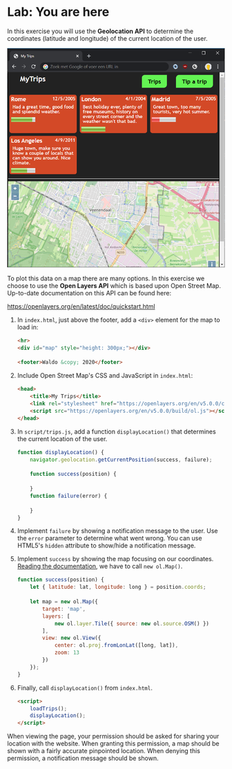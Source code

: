 # Lab: You are here

In this exercise you will use the **Geolocation API** to determine the coordinates (latitude and longitude) of the current location of the user.

![The result of this lab: a map of where the user currently is](lab4-you-are-here.png)

To plot this data on a map there are many options. In this exercise we choose to use the **Open Layers API** which is based upon Open Street Map. Up-to-date documentation on this API can be found here:

https://openlayers.org/en/latest/doc/quickstart.html

1. In `index.html`, just above the footer, add a `<div>` element for the map to load in:
    ```html
    <hr>
    <div id="map" style="height: 300px;"></div>

    <footer>Waldo &copy; 2020</footer>
    ```
1. Include Open Street Map's CSS and JavaScript in `index.html`:
    ```html
    <head>
		<title>My Trips</title>
		<link rel="stylesheet" href="https://openlayers.org/en/v5.0.0/css/ol.css">
		<script src="https://openlayers.org/en/v5.0.0/build/ol.js"></script>
    </head>
    ```
1. In `script/trips.js`, add a function `displayLocation()` that determines the current location of the user.

    ```js
    function displayLocation() {
		navigator.geolocation.getCurrentPosition(success, failure);

		function success(position) {

		}
		function failure(error) {
		
		}
	}
    ```

1. Implement `failure` by showing a notification message to the user. Use the `error` parameter to determine what went wrong. You can use HTML5's `hidden` attribute to show/hide a notification message.
1. Implement `success` by showing the map focusing on our coordinates. [Reading the documentation](https://openlayers.org/en/latest/doc/quickstart.html), we have to call `new ol.Map()`.
    ```js
    function success(position) {
		let { latitude: lat, longitude: long } = position.coords;

		let map = new ol.Map({
			target: 'map',
			layers: [
				new ol.layer.Tile({ source: new ol.source.OSM() })
			],
			view: new ol.View({
				center: ol.proj.fromLonLat([long, lat]),
				zoom: 13
			})
		});
    }
    ```
1. Finally, call `displayLocation()` from `index.html`.

    ```html
	<script>
		loadTrips();
		displayLocation();
	</script>
    ```

When viewing the page, your permission should be asked for sharing your location with the website. When granting this permission, a map should be shown with a fairly accurate pinpointed location. When denying this permission, a notification message should be shown.